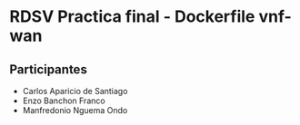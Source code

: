 # RDSV Practica final - Dockerfile vnf-wan

## Participantes
- Carlos Aparicio de Santiago
- Enzo Banchon Franco
- Manfredonio Nguema Ondo